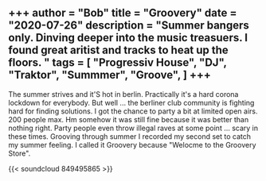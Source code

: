 +++
author = "Bob"
title = "Groovery"
date = "2020-07-26"
description = "Summer bangers only. Dinving deeper into the music treasuers. I found great aritist and tracks to heat up the floors. "
tags = [
    "Progressiv House",
    "DJ",
    "Traktor",
    "Summmer",
    "Groove",
]
+++
---

The summer strives and it'S hot in berlin. Practically it's a hard corona lockdown for everybody. But well ... the berliner club community is fighting hard for finding solutions. I got the chance to party a bit at limited open airs. 200 people max. Hm somehow it was still fine because it was better than nothing right. Party people even throw illegal raves at some point ... scary in these times.
Grooving through summer I recorded my second set to catch my summer feeling. I called it Groovery because "Welocme to the Groovery Store".

{{< soundcloud 849495865 >}}
